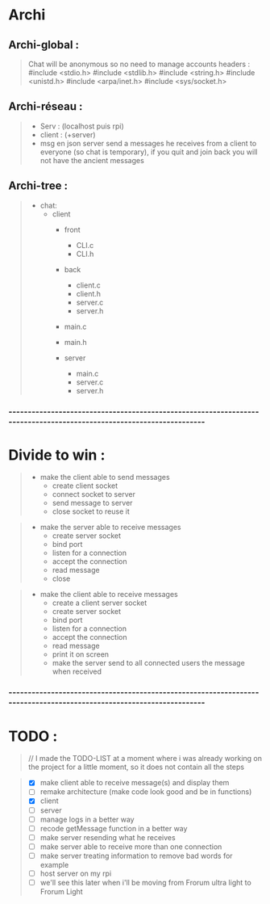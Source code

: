 # Archi
## Archi-global :
> Chat will be anonymous so no need to manage accounts
> headers :
#include <stdio.h>
#include <stdlib.h>
#include <string.h>
#include <unistd.h>
#include <arpa/inet.h>
#include <sys/socket.h>


## Archi-réseau :
> - Serv : (localhost puis rpi)
> - client : (+server)
> - msg en json
> server send a messages he receives from a client to everyone (so chat is temporary), if you quit and join back you will not have the ancient messages

## Archi-tree :
> - chat:
>    - client
>      - front 
>        - CLI.c
>        - CLI.h
>      - back
>        - client.c
>        - client.h
>        - server.c
>        - server.h
>      - main.c
>      - main.h
>      
>      - server
>        - main.c
>        - server.c
>        - server.h

### --------------------------------------------------------------------------------------------------------------------

# Divide to win :
> - make the client able to send messages
>   - create client socket
>   - connect socket to server
>   - send message to server
>   - close socket to reuse it

> - make the server able to receive messages
>   - create server socket
>   - bind port
>   - listen for a connection
>   - accept the connection
>   - read message
>   - close

> - make the client able to receive messages
>   - create a client server socket
>   - create server socket
>   - bind port
>   - listen for a connection
>   - accept the connection
>   - read message
>   - print it on screen
>   - make the server send to all connected users the message when received

### --------------------------------------------------------------------------------------------------------------------

# TODO :
> // I made the TODO-LIST at a moment where i was already working on the project for a little moment, so it does not contain all the steps

> - [X] make client able to receive message(s) and display them
> - [ ] remake architecture (make code look good and be in functions)
>  - [X] client
>  - [ ] server
> - [ ] manage logs in a better way
> - [ ] recode getMessage function in a better way
> - [ ] make server resending what he receives
> - [ ] make server able to receive more than one connection
> - [ ] make server treating information to remove bad words for example
> - [ ] host server on my rpi
> - [ ] we'll see this later when i'll be moving from Frorum ultra light to Frorum Light